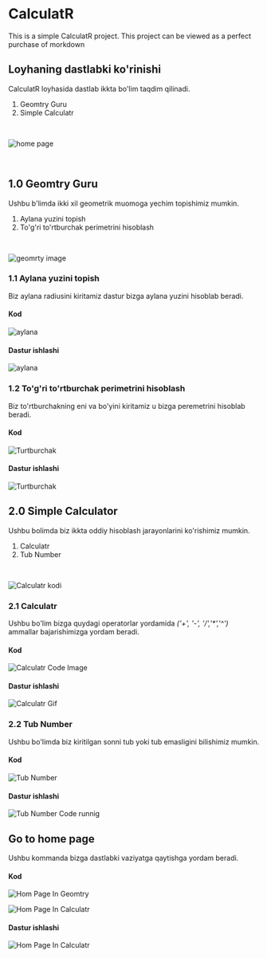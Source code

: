 # CalculatR
This is a simple CalculatR project. This project can be viewed as a perfect purchase of morkdown

## Loyhaning dastlabki ko'rinishi
CalculatR loyhasida dastlab ikkta bo'lim taqdim qilinadi.<br>
1. Geomtry Guru
2. Simple Calculatr
<br>

![home page](/image/home-page.png)

<br>

## 1.0 Geomtry Guru
Ushbu b'limda ikki xil geometrik muomoga yechim topishimiz mumkin.
1. Aylana yuzini topish
2. To'g'ri to'rtburchak perimetrini hisoblash
<br>

![geomrty image](/image/geometry-guru.png)

### 1.1 Aylana yuzini topish
Biz aylana radiusini kiritamiz dastur bizga aylana yuzini hisoblab beradi.
<br>

#### Kod
![aylana](/image/circle.png)
<br>

#### Dastur ishlashi
![aylana](/image/circle-gif.gif)

### 1.2 To'g'ri to'rtburchak perimetrini hisoblash
Biz to'rtburchakning eni va bo'yini kiritamiz u bizga peremetrini hisoblab beradi.
<br>

#### Kod
![Turtburchak](/image/trangle-image.jpg)
<br>

#### Dastur ishlashi
![Turtburchak](/image/trangle-gif.gif)

## 2.0 Simple Calculator
Ushbu bolimda biz ikkta oddiy hisoblash jarayonlarini ko'rishimiz mumkin.
1. Calculatr
2. Tub Number
<br>

![Calculatr kodi](/image/calculator-image.png)
<br>

### 2.1 Calculatr
Ushbu bo'lim bizga quydagi operatorlar yordamida _('+', '-', '/','*','^')_ ammallar bajarishimizga yordam beradi.
<br>

#### Kod
![Calculatr Code Image](/image/calculatr-code-image.png)
<br>

#### Dastur ishlashi
![Calculatr Gif](/image/calculatr-code-gif.gif)
<br>

### 2.2 Tub Number
Ushbu bo'limda biz kiritilgan sonni tub yoki tub emasligini bilishimiz mumkin.
<br>

#### Kod
![Tub Number](/image/tub-number-image.png)
<br>

#### Dastur ishlashi
![Tub Number Code runnig](/image/tub-number-gif.gif)

## **Go to home page**
Ushbu kommanda bizga dastlabki vaziyatga qaytishga yordam beradi.
<br>

#### Kod
![Hom Page In Geomtry](/image/goto-in-geomtry.png)
<br>

![Hom Page In Calculatr](/image/goto-in-calculatr.png)
<br>

#### Dastur ishlashi
![Hom Page In Calculatr](/image/goto-hom-page.gif)